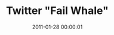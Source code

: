 ---
layout: web-error
date: 2011-01-28 00:00:01
title: Twitter "Fail Whale"
image: Twitter
alt: Twitters infamous 'Fail Whale'
category: web-errors
---